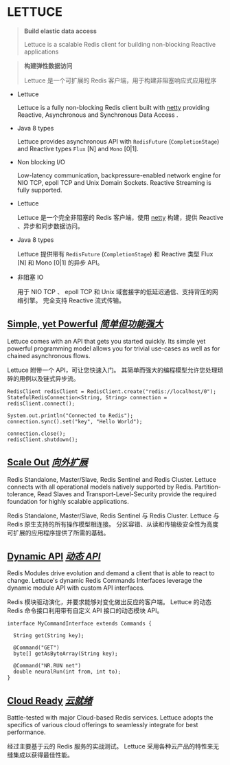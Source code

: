 # LETTUCE


> **Build elastic data access**
> 
> Lettuce is a scalable Redis client for building non-blocking Reactive applications 


> **构建弹性数据访问**
> 
> Lettuce 是一个可扩展的 Redis 客户端，用于构建非阻塞响应式应用程序


* Lettuce
  
  Lettuce is a fully non-blocking Redis client built with [netty](https://netty.io/) providing Reactive, Asynchronous and Synchronous Data Access . 

* Java 8 types

  Lettuce provides asynchronous API with `RedisFuture` (`CompletionStage`) and Reactive types `Flux` [N] and `Mono` [0|1]. 

* Non blocking I/O

  Low-latency communication, backpressure-enabled network engine for NIO TCP, epoll TCP and Unix Domain Sockets. 
  Reactive Streaming is fully supported. 


* Lettuce

  Lettuce 是一个完全非阻塞的 Redis 客户端，使用 [netty](https://netty.io/) 构建，提供 Reactive 、异步和同步数据访问。

* Java 8 types

  Lettuce 提供带有 `RedisFuture` (`CompletionStage`) 和 Reactive 类型 Flux [N] 和 Mono [0|1] 的异步 API。

* 非阻塞 IO

  用于 NIO TCP 、 epoll TCP 和 Unix 域套接字的低延迟通信、支持背压的网络引擎。
  完全支持 Reactive 流式传输。


## [Simple, yet Powerful](https://lettuce.io/docs/getting-started.html) _[简单但功能强大]()_


Lettuce comes with an API that gets you started quickly. 
Its simple yet powerful programming model allows you for trivial use-cases as well as for chained asynchronous flows. 


Lettuce 附带一个 API，可让您快速入门。
其简单而强大的编程模型允许您处理琐碎的用例以及链式异步流。


```text
RedisClient redisClient = RedisClient.create("redis://localhost/0");
StatefulRedisConnection<String, String> connection = redisClient.connect();

System.out.println("Connected to Redis");
connection.sync().set("key", "Hello World");

connection.close();
redisClient.shutdown(); 

```


## [Scale Out](https://lettuce.io/core/release/reference/index.html#ha-sharding) _[向外扩展]()_


Redis Standalone, Master/Slave, Redis Sentinel and Redis Cluster. 
Lettuce connects with all operational models natively supported by Redis. 
Partition-tolerance, Read Slaves and Transport-Level-Security provide the required foundation for highly scalable applications. 


Redis Standalone, Master/Slave, Redis Sentinel 与 Redis Cluster.
Lettuce 与 Redis 原生支持的所有操作模型相连接。
分区容错、从读和传输级安全性为高度可扩展的应用程序提供了所需的基础。


## [Dynamic API](https://lettuce.io/core/release/reference/index.html#redis-command-interfaces) _[动态 API]()_


Redis Modules drive evolution and demand a client that is able to react to change. 
Lettuce's dynamic Redis Commands Interfaces leverage the dynamic module API with custom API interfaces. 


Redis 模块驱动演化，并要求能够对变化做出反应的客户端。
Lettuce 的动态 Redis 命令接口利用带有自定义 API 接口的动态模块 API。


```text
interface MyCommandInterface extends Commands {

  String get(String key);

  @Command("GET")
  byte[] getAsByteArray(String key);

  @Command("NR.RUN net")
  double neuralRun(int from, int to);
}

```


## [Cloud Ready](https://lettuce.io/core/release/reference/index.html#ha-sharding) _[云就绪]()_


Battle-tested with major Cloud-based Redis services. 
Lettuce adopts the specifics of various cloud offerings to seamlessly integrate for best performance. 


经过主要基于云的 Redis 服务的实战测试。
Lettuce 采用各种云产品的特性来无缝集成以获得最佳性能。
